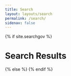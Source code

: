 ```yaml
---
title: Search
layout: layouts/search
permalink: /search/
sidenav: false
---
```


{% if site.searchgov %}

  <h1>Search Results</h1>
  <ol id="search-results"></ol>
{% else %}
  <script>
    window.location = "/";
  </script>
{% endif %}